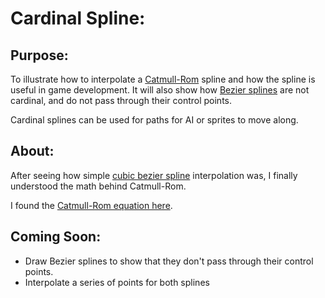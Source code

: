 Cardinal Spline:
===============

Purpose:
--------

To illustrate how to interpolate a [Catmull-Rom][wikipedia-cubic-hermite-spline] spline and how the spline is useful in game development.  It will also show how [Bezier splines][bezier-curve-wiki] are not cardinal, and do not pass through their control points.

Cardinal splines can be used for paths for AI or sprites to move along.

About:
------

After seeing how simple [cubic bezier spline][cocos2d-cubic-bezier-spline] interpolation was, I finally understood the math behind Catmull-Rom.

I found the [Catmull-Rom equation here][catmull-rom-equation]. 

[cocos2d-cubic-bezier-spline]: https://github.com/cocos2d/cocos2d-iphone/blob/develop/cocos2d/CCActionInterval.m#L803

[wikipedia-cubic-hermite-spline]: http://en.wikipedia.org/wiki/Cubic_Hermite_spline
[catmull-rom-equation]: http://www.mvps.org/directx/articles/catmull/
[bezier-curve-wiki]: http://en.wikipedia.org/wiki/Bézier_curve

Coming Soon:
------------

* Draw Bezier splines to show that they don't pass through their control points.
* Interpolate a series of points for both splines

